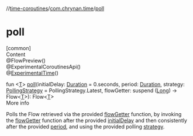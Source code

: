 //[time-coroutines](../../index.md)/[com.chrynan.time](index.md)/[poll](poll.md)



# poll  
[common]  
Content  
@FlowPreview()  
@ExperimentalCoroutinesApi()  
@[ExperimentalTime](https://kotlinlang.org/api/latest/jvm/stdlib/kotlin.time/-experimental-time/index.html)()  
  
fun <[T](poll.md)> [poll](poll.md)(initialDelay: [Duration](https://kotlinlang.org/api/latest/jvm/stdlib/kotlin.time/-duration/index.html) = 0.seconds, period: [Duration](https://kotlinlang.org/api/latest/jvm/stdlib/kotlin.time/-duration/index.html), strategy: [PollingStrategy](-polling-strategy/index.md) = PollingStrategy.Latest, flowGetter: suspend ([Long](https://kotlinlang.org/api/latest/jvm/stdlib/kotlin/-long/index.html)) -> Flow<[T](poll.md)>): Flow<[T](poll.md)>  
More info  


Polls the Flow retrieved via the provided [flowGetter](poll.md) function, by invoking the [flowGetter](poll.md) function after the provided [initialDelay](poll.md) and then consistently after the provided [period](poll.md), and using the provided polling [strategy](poll.md).

  



